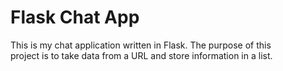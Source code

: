 # Flask Chat App

This is my chat application written in Flask. The purpose of this  
project is to take data from a URL and store information in a list. 